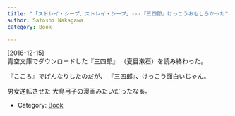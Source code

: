 ```yaml
---
title: "「ストレイ・シープ、ストレイ・シープ」---『三四郎』けっこうおもしろかった"
author: Satoshi Nakagawa
category: Book

---
```


[2016-12-15]  
 青空文庫でダウンロードした『三四郎』
（夏目漱石）を読み終わった。

 『こころ』でげんなりしたのだが、
『三四郎』、けっこう面白いじゃん。

 男女逆転させた
大島弓子の漫画みたいだったなぁ。

- Category: [Book](categories.html#Book)

